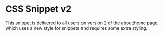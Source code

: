 # CSS Snippet v2

This snippet is delivered to all users on version 2 of the about:home page,
which uses a new style for snippets and requires some extra styling.